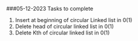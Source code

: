 ###05-12-2023
Tasks to complete
1. Insert at beginning of circular Linked list in 0(1)
2. Delete head of circular linked list in 0(1)
3. Delete Kth of circular linked list in 0(1)